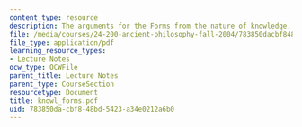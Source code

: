 ```yaml
---
content_type: resource
description: The arguments for the Forms from the nature of knowledge.
file: /media/courses/24-200-ancient-philosophy-fall-2004/783850dacbf848bd5423a34e0212a6b0_knowl_forms.pdf
file_type: application/pdf
learning_resource_types:
- Lecture Notes
ocw_type: OCWFile
parent_title: Lecture Notes
parent_type: CourseSection
resourcetype: Document
title: knowl_forms.pdf
uid: 783850da-cbf8-48bd-5423-a34e0212a6b0
---
```

